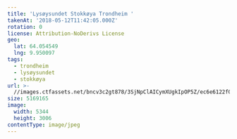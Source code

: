 ```yaml
---
title: 'Lysøysundet Stokkøya Trondheim '
takenAt: '2018-05-12T11:42:05.000Z'
rotation: 0
license: Attribution-NoDerivs License
geo:
  lat: 64.054549
  lng: 9.950097
tags:
  - trondheim
  - lysøysundet
  - stokkøya
url: >-
  //images.ctfassets.net/bncv3c2gt878/3SjNpClAICymXUgkIpOP5Z/ec6e6122f03d8ce6d12b16942191012f/lysysundet-stokkya-trondheim_41362723364_o
size: 5169165
image:
  width: 5344
  height: 3006
contentType: image/jpeg
---
```


